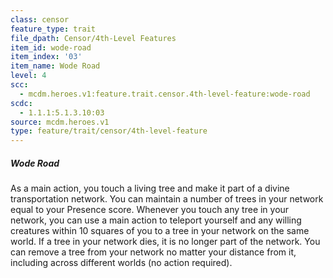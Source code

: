 ```yaml
---
class: censor
feature_type: trait
file_dpath: Censor/4th-Level Features
item_id: wode-road
item_index: '03'
item_name: Wode Road
level: 4
scc:
  - mcdm.heroes.v1:feature.trait.censor.4th-level-feature:wode-road
scdc:
  - 1.1.1:5.1.3.10:03
source: mcdm.heroes.v1
type: feature/trait/censor/4th-level-feature
---
```


##### Wode Road

As a main action, you touch a living tree and make it part of a divine transportation network. You can maintain a number of trees in your network equal to your Presence score. Whenever you touch any tree in your network, you can use a main action to teleport yourself and any willing creatures within 10 squares of you to a tree in your network on the same world. If a tree in your network dies, it is no longer part of the network. You can remove a tree from your network no matter your distance from it, including across different worlds (no action required).
